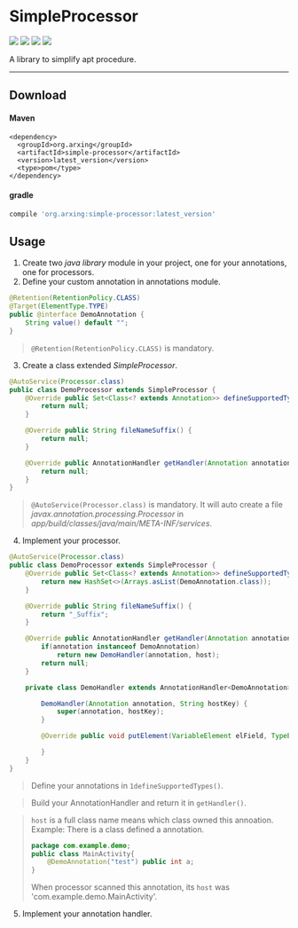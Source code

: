 # SimpleProcessor
![](https://img.shields.io/badge/language-java-orange.svg) 
![](https://img.shields.io/badge/license-apache%202.0-green.svg)
![](https://img.shields.io/badge/latest-1.0.1-blue.svg)
![](https://img.shields.io/badge/jdk-1.8-yellow.svg)

A library to simplify apt procedure.

---

## Download
#### Maven
```maven
<dependency>
  <groupId>org.arxing</groupId>
  <artifactId>simple-processor</artifactId>
  <version>latest_version</version>
  <type>pom</type>
</dependency>
```
#### gradle
```gradle
compile 'org.arxing:simple-processor:latest_version'
```

## Usage
1. Create two *java library* module in your project, one for your annotations, one for processors.
2. Define your custom annotation in annotations module.

```java
@Retention(RetentionPolicy.CLASS)
@Target(ElementType.TYPE)
public @interface DemoAnnotation {
    String value() default "";
}
```
> `@Retention(RetentionPolicy.CLASS)` is mandatory.

3. Create a class extended *SimpleProcessor*.

```java
@AutoService(Processor.class)
public class DemoProcessor extends SimpleProcessor {
    @Override public Set<Class<? extends Annotation>> defineSupportedTypes() {
        return null;
    }

    @Override public String fileNameSuffix() {
        return null;
    }

    @Override public AnnotationHandler getHandler(Annotation annotation, String host, JavaFileHelper fileHelper) {
        return null;
    }
}
```
> `@AutoService(Processor.class)` is mandatory. It will auto create a file *javax.annotation.processing.Processor*
in *app/build/classes/java/main/META-INF/services*.

4. Implement your processor.

```java
@AutoService(Processor.class)
public class DemoProcessor extends SimpleProcessor {
    @Override public Set<Class<? extends Annotation>> defineSupportedTypes() {
        return new HashSet<>(Arrays.asList(DemoAnnotation.class));
    }

    @Override public String fileNameSuffix() {
        return "_Suffix";
    }

    @Override public AnnotationHandler getHandler(Annotation annotation, String host, JavaFileHelper fileHelper) {
        if(annotation instanceof DemoAnnotation)
            return new DemoHandler(annotation, host);
        return null;
    }

    private class DemoHandler extends AnnotationHandler<DemoAnnotation>{

        DemoHandler(Annotation annotation, String hostKey) {
            super(annotation, hostKey);
        }

        @Override public void putElement(VariableElement elField, TypeElement elHost) {

        }
    }
}
```
> Define your annotations in `1defineSupportedTypes()`.

> Build your AnnotationHandler<T> and return it in `getHandler()`.

> `host` is a full class name means which class owned this annoation.
> Example:
> There is a class defined a annotation.
> ```java
> package com.example.demo;
> public class MainActivity{
>     @DemoAnnotation("test") public int a;
> }
> ```
> When processor scanned this annotation, its `host` was 'com.example.demo.MainActivity'.

5. Implement your annotation handler.




